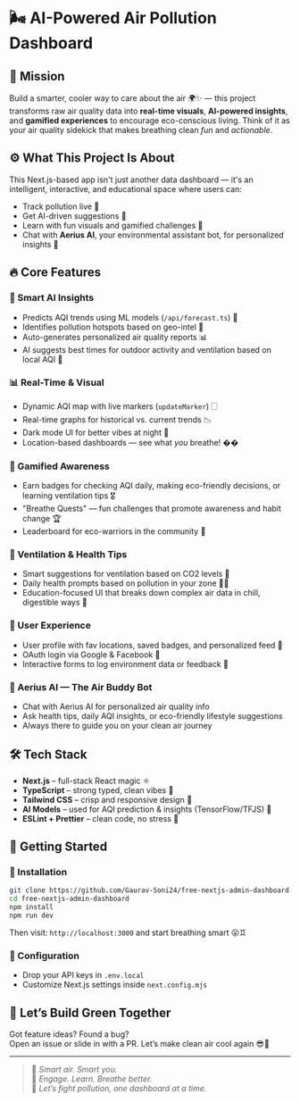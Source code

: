 # 🌬️ AI-Powered Air Pollution Dashboard

## 🌟 Mission  
Build a smarter, cooler way to care about the air 🌍✨ — this project transforms raw air quality data into **real-time visuals**, **AI-powered insights**, and **gamified experiences** to encourage eco-conscious living. Think of it as your air quality sidekick that makes breathing clean *fun* and *actionable*.

## ⚙️ What This Project Is About  
This Next.js-based app isn't just another data dashboard — it's an intelligent, interactive, and educational space where users can:
- Track pollution live 🚀  
- Get AI-driven suggestions 🧠  
- Learn with fun visuals and gamified challenges 🎯  
- Chat with **Aerius AI**, your environmental assistant bot, for personalized insights 🤖  

## 🔥 Core Features  

### 🧠 Smart AI Insights  
- Predicts AQI trends using ML models (`/api/forecast.ts`) 🔮  
- Identifies pollution hotspots based on geo-intel 📍  
- Auto-generates personalized air quality reports 📊  
- AI suggests best times for outdoor activity and ventilation based on local AQI 🤖  

### 📊 Real-Time & Visual  
- Dynamic AQI map with live markers (`updateMarker`) 🗌️  
- Real-time graphs for historical vs. current trends 📉  
- Dark mode UI for better vibes at night 🌙  
- Location-based dashboards — see what *you* breathe! ��  

### 🧹 Gamified Awareness  
- Earn badges for checking AQI daily, making eco-friendly decisions, or learning ventilation tips 🎖️  
- "Breathe Quests" — fun challenges that promote awareness and habit change 🏆  
- Leaderboard for eco-warriors in the community 📏  

### 💨 Ventilation & Health Tips  
- Smart suggestions for ventilation based on CO2 levels 🦩  
- Daily health prompts based on pollution in your zone 🧘‍♂️  
- Education-focused UI that breaks down complex air data in chill, digestible ways 🧳️  

### 👥 User Experience  
- User profile with fav locations, saved badges, and personalized feed 🎯  
- OAuth login via Google & Facebook 🔐  
- Interactive forms to log environment data or feedback 📝  

### 🤖 Aerius AI — The Air Buddy Bot
- Chat with Aerius AI for personalized air quality info
- Ask health tips, daily AQI insights, or eco-friendly lifestyle suggestions
- Always there to guide you on your clean air journey

## 🛠️ Tech Stack  
- **Next.js** – full-stack React magic ⚛️  
- **TypeScript** – strong typed, clean vibes 🧼  
- **Tailwind CSS** – crisp and responsive design 🌈  
- **AI Models** – used for AQI prediction & insights (TensorFlow/TFJS) 🧠  
- **ESLint + Prettier** – clean code, no stress 💅  

## 🚀 Getting Started  

### 🔧 Installation  
```bash
git clone https://github.com/Gaurav-Soni24/free-nextjs-admin-dashboard.git
cd free-nextjs-admin-dashboard
npm install
npm run dev
```
Then visit: `http://localhost:3000` and start breathing smart 😮‍♊️  

### 📁 Configuration  
- Drop your API keys in `.env.local`  
- Customize Next.js settings inside `next.config.mjs`  

## 🤝 Let’s Build Green Together  
Got feature ideas? Found a bug?  
Open an issue or slide in with a PR. Let’s make clean air cool again 😎💚  

---

> 🧠 *Smart air. Smart you.*  
> 🌱 *Engage. Learn. Breathe better.*  
> 🚀 *Let’s fight pollution, one dashboard at a time.*

